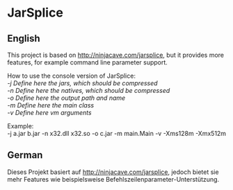 # JarSplice
## English

This project is based on http://ninjacave.com/jarsplice, but it provides more features, for example command line parameter support.

How to use the console version of JarSplice:<br>
*-j	Define here the jars, which should be compressed*<br>
*-n	Define here the natives, which should be compressed*<br>
*-o	Define here the output path and name*<br>
*-m	Define here the main class*<br>
*-v	Define here vm arguments*<br>

Example:<br>
	-j a.jar b.jar -n x32.dll x32.so -o c.jar -m main.Main -v -Xms128m -Xmx512m

## German

Dieses Projekt basiert auf http://ninjacave.com/jarsplice, jedoch bietet sie mehr Features wie beispielsweise Befehlszeilenparameter-Unterstützung.
